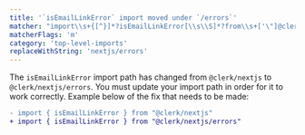 ```yaml
---
title: '`isEmailLinkError` import moved under `/errors`'
matcher: "import\\s+{[^}]*?isEmailLinkError[\\s\\S]*?from\\s+['\"]@clerk\\/(nextjs)(?!\/errors)[\\s\\S]*?['\"]"
matcherFlags: 'm'
category: 'top-level-imports'
replaceWithString: 'nextjs/errors'
---
```


The `isEmailLinkError` import path has changed from `@clerk/nextjs` to `@clerk/nextjs/errors`. You must update your import path in order for it to work correctly. Example below of the fix that needs to be made:

```diff
- import { isEmailLinkError } from "@clerk/nextjs"
+ import { isEmailLinkError } from "@clerk/nextjs/errors"
```
